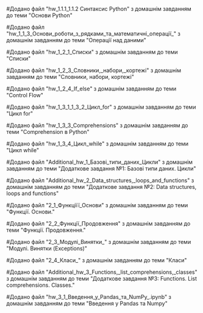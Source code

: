 #Додано файл "hw_1.1.1_1.1.2 Cинтаксис Python" з домашнім завданням до теми "Основи Python"

#Додано файл "hw_1_1_3_Основи_роботи_з_рядками_та_математичні_операції_" з домашнім завданням до теми "Операції над даними"

#Додано файл "hw_1_2_1_Списки" з домашнім завданням до теми "Списки"

#Додано файл "hw_1_2_3_Словники,_набори,_кортежі" з домашнім завданням до теми "Словники, набори, кортежі"

#Додано файл "hw_1_2_4_If_else" з домашнім завданням до теми "Control Flow"

#Додано файл "hw_1_3_1_1_3_2_Цикл_for" з домашнім завданням до теми "Цикл for"

#Додано файл "hw_1_3_3_Comprehensions" з домашнім завданням до теми "Comprehension в Python"

#Додано файл "hw_1_3_4_Цикл_while" з домашнім завданням до теми "Цикл while"

#Додано файл "Additional_hw_1_Базові_типи_даних_Цикли" з домашнім завданням до теми "Додаткове завдання №1: Базові типи даних. Цикли"

#Додано файл "Additional_hw_2_Data_structures,_loops_and_functions"  з домашнім завданням до теми "Додаткове завдання №2: Data structures, loops and functions"

#Додано файл "2_1_Функціїї_Основи" з домашнім завданням до теми "Функції. Основи."

#Додано файл "2_2_Функції_Продовження" з домашнім завданням до теми "Функції. Продовження."

#Додано файл "2_3_Модулі_Винятки_" з домашнім завданням до теми "Модулі. Винятки (Exceptions)" 

#Додано файл "2_4_Класи_" з домашнім завданням до теми "Класи" 

#Додано файл "Additional_hw_3_Functions,_list_comprehensions,_classes" з домашнім завданням до теми "Додаткове завдання №3: Functions. List comprehensions. Classes." 

#Додано файл "hw_3_1_Введення_у_Pandas_та_NumPy_.ipynb" з домашнім завданням до теми "Введення у Pandas та Numpy"
